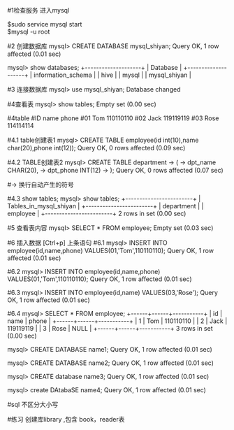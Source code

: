 #1检查服务 进入mysql

$sudo service mysql start  
$mysql -u root  

#2 创建数据库
mysql> CREATE DATABASE mysql_shiyan;
Query OK, 1 row affected (0.01 sec)


mysql> show databases;
+--------------------+
| Database           |
+--------------------+
| information_schema |
| hive               |
| mysql              |
| mysql_shiyan       |


#3 连接数据库
mysql> use mysql_shiyan;
Database changed

#4查看表
mysql> show tables;
Empty set (0.00 sec)


#4table
#ID	name	phone
#01	Tom	110110110
#02	Jack	119119119
#03	Rose	114114114

#4.1 table创建表1
mysql> CREATE TABLE employee(id int(10),name char(20),phone int(12));
Query OK, 0 rows affected (0.09 sec)

#4.2 TABLE创建表2
mysql> CREATE TABLE department
    -> (
    -> dpt_name CHAR(20),
    -> dpt_phone INT(12)
    -> );
Query OK, 0 rows affected (0.07 sec)

#-> 换行自动产生的符号

#4.3 show tables;
mysql> show tables;
+------------------------+
| Tables_in_mysql_shiyan |
+------------------------+
| department             |
| employee               |
+------------------------+
2 rows in set (0.00 sec)

#5 查看表内容
mysql> SELECT * FROM employee;
Empty set (0.03 sec)

#6 插入数据 [Ctrl+p] 上条语句
#6.1
mysql> INSERT INTO employee(id,name,phone) VALUES(01,'Tom',110110110);
Query OK, 1 row affected (0.01 sec)

#6.2
mysql> INSERT INTO employee(id,name,phone) VALUES(01,'Tom',110110110);
Query OK, 1 row affected (0.01 sec)

#6.3
mysql> INSERT INTO employee(id,name) VALUES(03,'Rose');
Query OK, 1 row affected (0.01 sec)

#6.4
mysql> SELECT * FROM employee;
+------+------+-----------+
| id   | name | phone     |
+------+------+-----------+
|    1 | Tom  | 110110110 |
|    2 | Jack | 119119119 |
|    3 | Rose |      NULL |
+------+------+-----------+
3 rows in set (0.00 sec)



mysql> CREATE DATABASE name1;
Query OK, 1 row affected (0.01 sec)

mysql> CREATE DATABASE name2;
Query OK, 1 row affected (0.01 sec)

mysql> CREATE database name3;
Query OK, 1 row affected (0.01 sec)

mysql> create DAtabaSE name4;
Query OK, 1 row affected (0.01 sec)

#sql 不区分大小写

#练习 创建库library ,包含 book，reader表
